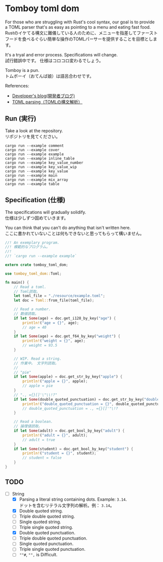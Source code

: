 # Tomboy toml dom

For those who are struggling with Rust's cool syntax, our goal is to provide a TOML parser that's as easy as pointing to a menu and eating fast food.  
Rustのイケてる構文に難儀している人のために、メニューを指差してファーストフードを食べるぐらい簡単な操作のTOMLパーサーを提供することを目標とします。  

It's a tryal and error process. Specifications will change.  
試行錯誤中です。 仕様はコロコロ変わるでしょう。  

Tomboy is a pun.  
トムボーイ（おてんば娘）は語呂合わせです。  

References:  

* [Developer's blog(開発者ブログ)](https://crieit.net/drafts/5f8094a14a0cf)
* [TOML parsing（TOMLの構文解析）](https://crieit.net/posts/TOML-parsing-TOML)

## Run (実行)

Take a look at the repository.  
リポジトリを見てください。  

```shell
cargo run --example comment
cargo run --example cover
cargo run --example example
cargo run --example inline_table
cargo run --example key_value_number
cargo run --example key_value_wip
cargo run --example key_value
cargo run --example main
cargo run --example mix_array
cargo run --example table
```

## Specification (仕様)

The specifications will gradually solidify.  
仕様は少しずつ固めていきます。  

You can think that you can't do anything that isn't written here.  
ここに書かれていないことは何もできないと思ってもらって構いません。  

```rust
//! An exemplary program.
//! 模範的なプログラム。
//!
//! `cargo run --example example`

extern crate tomboy_toml_dom;

use tomboy_toml_dom::Toml;

fn main() {
    // Read a toml.
    // Toml読取。
    let toml_file = "./resource/example.toml";
    let doc = Toml::from_file(toml_file);

    // Read a number.
    // 数値読取。
    if let Some(age) = doc.get_i128_by_key("age") {
        println!("age = {}", age);
        // age = 40
    }
    if let Some(age) = doc.get_f64_by_key("weight") {
        println!("weight = {}", age);
        // weight = 93.5
    }

    // WIP. Read a string.
    // 作業中。 文字列読取。
    //
    // "pie"
    if let Some(apple) = doc.get_str_by_key("apple") {
        println!("apple = {}", apple);
        // apple = pie
    }
    // "., ={}[]'\"\\!?"
    if let Some(double_quoted_punctuation) = doc.get_str_by_key("double_quoted_punctuation") {
        println!("double_quoted_punctuation = {}", double_quoted_punctuation);
        // double_quoted_punctuation = ., ={}[]'"\!?
    }

    // Read a boolean.
    // 論理値読取。
    if let Some(adult) = doc.get_bool_by_key("adult") {
        println!("adult = {}", adult);
        // adult = true
    }
    if let Some(student) = doc.get_bool_by_key("student") {
        println!("student = {}", student);
        // student = false
    }
}
```

## TODO

* [ ] String
  * [x] Parsing a literal string containing dots. Example: `3.14`.  
      ドットを含むリテラル文字列の解析。例： `3.14`。
  * [x] Double quoted string.
  * [ ] Triple double quoted string.
  * [ ] Single quoted string.
  * [ ] Triple single quoted string.
  * [x] Double quoted punctuation.
  * [ ] Triple double quoted punctuation.
  * [ ] Single quoted punctuation.
  * [ ] Triple single quoted punctuation.
  * [ ] `""#`, `"",` is Difficult.
